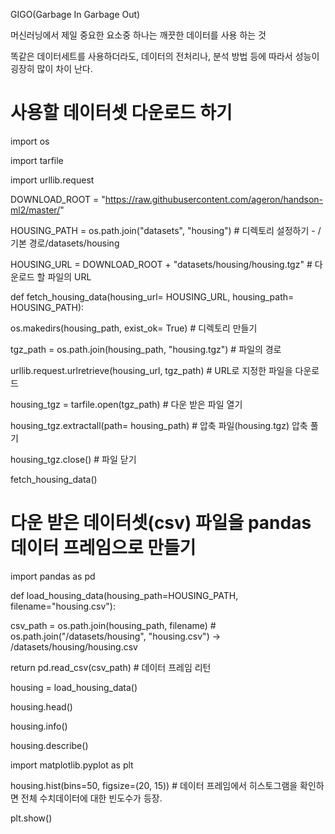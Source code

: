 ﻿
GIGO(Garbage In Garbage Out)

머신러닝에서 제일 중요한 요소중 하나는 깨끗한 데이터를 사용 하는 것

똑같은 데이터세트를 사용하더라도, 데이터의 전처리나, 분석 방법 등에 따라서 성능이 굉장히 많이 차이 난다.


# 사용할 데이터셋 다운로드 하기

import os

import tarfile

import urllib.request


DOWNLOAD_ROOT = "https://raw.githubusercontent.com/ageron/handson-ml2/master/"

HOUSING_PATH = os.path.join("datasets", "housing") # 디렉토리 설정하기 - /기본 경로/datasets/housing

HOUSING_URL = DOWNLOAD_ROOT + "datasets/housing/housing.tgz" # 다운로드 할 파일의 URL


def fetch_housing_data(housing_url= HOUSING_URL, housing_path= HOUSING_PATH):

os.makedirs(housing_path, exist_ok= True) # 디렉토리 만들기

tgz_path = os.path.join(housing_path, "housing.tgz") # 파일의 경로

urllib.request.urlretrieve(housing_url, tgz_path) # URL로 지정한 파일을 다운로드

housing_tgz = tarfile.open(tgz_path) # 다운 받은 파일 열기

housing_tgz.extractall(path= housing_path) # 압축 파일(housing.tgz) 압축 풀기

housing_tgz.close() # 파일 닫기


fetch_housing_data()


# 다운 받은 데이터셋(csv) 파일을 pandas 데이터 프레임으로 만들기

import pandas as pd


def load_housing_data(housing_path=HOUSING_PATH, filename="housing.csv"):

csv_path = os.path.join(housing_path, filename) # os.path.join("/datasets/housing", "housing.csv") -> /datasets/housing/housing.csv

return pd.read_csv(csv_path) # 데이터 프레임 리턴


housing = load_housing_data()

housing.head()


housing.info()


housing.describe()


import matplotlib.pyplot as plt

housing.hist(bins=50, figsize=(20, 15)) # 데이터 프레임에서 히스토그램을 확인하면 전체 수치데이터에 대한 빈도수가 등장.

plt.show()

﻿
